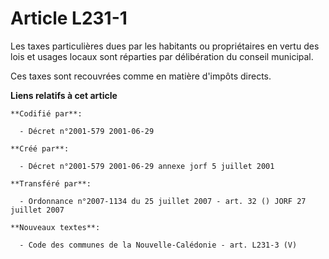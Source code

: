 # Article L231-1

Les taxes particulières dues par les habitants ou propriétaires en vertu des lois et usages locaux sont réparties par
délibération du conseil municipal.

Ces taxes sont recouvrées comme en matière d'impôts directs.

**Liens relatifs à cet article**

	**Codifié par**:

	  - Décret n°2001-579 2001-06-29

	**Créé par**:

	  - Décret n°2001-579 2001-06-29 annexe jorf 5 juillet 2001

	**Transféré par**:

	  - Ordonnance n°2007-1134 du 25 juillet 2007 - art. 32 () JORF 27 juillet 2007

	**Nouveaux textes**:

	  - Code des communes de la Nouvelle-Calédonie - art. L231-3 (V)
